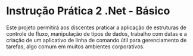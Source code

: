 # Instrução Prática 2 .Net - Básico

Este projeto permitirá aos discentes praticar a aplicação de 
estruturas de controle de fluxo, manipulação de tipos de dados, 
trabalho com datas e a criação de um aplicativo de linha de 
comando útil para gerenciamento de tarefas, algo comum em 
muitos ambientes corporativos.
